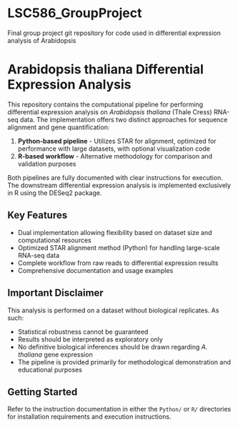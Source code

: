 # LSC586_GroupProject
Final group project git repository for code used in differential expression analysis of Arabidopsis

# Arabidopsis thaliana Differential Expression Analysis

This repository contains the computational pipeline for performing differential expression analysis on _Arabidopsis thaliana_ (Thale Cress) RNA-seq data. The implementation offers two distinct approaches for sequence alignment and gene quantification:

1. **Python-based pipeline** - Utilizes STAR for alignment, optimized for performance with large datasets, with optional visualization code
2. **R-based workflow** - Alternative methodology for comparison and validation purposes

Both pipelines are fully documented with clear instructions for execution. The downstream differential expression analysis is implemented exclusively in R using the DESeq2 package.

## Key Features

- Dual implementation allowing flexibility based on dataset size and computational resources
- Optimized STAR alignment method (Python) for handling large-scale RNA-seq data
- Complete workflow from raw reads to differential expression results
- Comprehensive documentation and usage examples

## Important Disclaimer

This analysis is performed on a dataset without biological replicates. As such:

- Statistical robustness cannot be guaranteed
- Results should be interpreted as exploratory only
- No definitive biological inferences should be drawn regarding _A. thaliana_ gene expression
- The pipeline is provided primarily for methodological demonstration and educational purposes

## Getting Started

Refer to the instruction documentation in either the `Python/` or `R/` directories for installation requirements and execution instructions.
